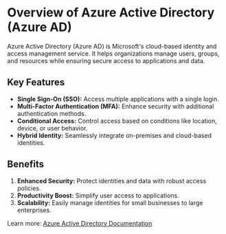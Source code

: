 # Overview of Azure Active Directory (Azure AD)

Azure Active Directory (Azure AD) is Microsoft's cloud-based identity and access management service. It helps organizations manage users, groups, and resources while ensuring secure access to applications and data.

## Key Features
- **Single Sign-On (SSO):** Access multiple applications with a single login.
- **Multi-Factor Authentication (MFA):** Enhance security with additional authentication methods.
- **Conditional Access:** Control access based on conditions like location, device, or user behavior.
- **Hybrid Identity:** Seamlessly integrate on-premises and cloud-based identities.

## Benefits
1. **Enhanced Security:** Protect identities and data with robust access policies.
2. **Productivity Boost:** Simplify user access to applications.
3. **Scalability:** Easily manage identities for small businesses to large enterprises.

Learn more: [Azure Active Directory Documentation](https://learn.microsoft.com/entra/identity/?WT.mc_id=%3Fwt.mc_id%3Dstudentamb_260352)

